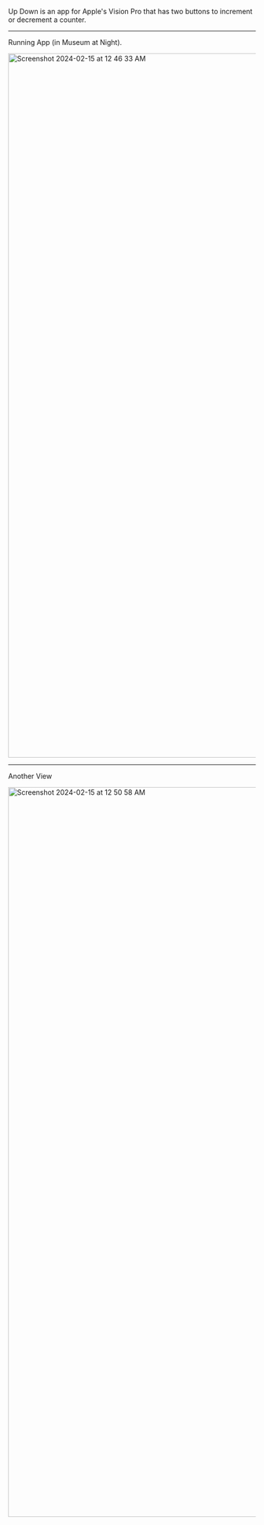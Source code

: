 Up Down is an app for Apple's Vision Pro that has two buttons to increment or decrement a counter.

---

Running App (in Museum at Night).

<img width="1432" alt="Screenshot 2024-02-15 at 12 46 33 AM" src="https://github.com/raheemlawal/UpDown/assets/76723523/cba4d28d-7df5-4093-ac61-e40fe0fa93cb">

---
Another View

<img width="1484" alt="Screenshot 2024-02-15 at 12 50 58 AM" src="https://github.com/raheemlawal/UpDown/assets/76723523/052d81a2-84aa-43ae-b8c9-691b5868e061">
